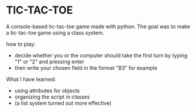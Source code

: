 # TIC-TAC-TOE
A console-based tic-tac-toe game made with python.
The goal was to make a tic-tac-toe game using a class system.

how to play:
- decide whether you or the computer should take the first turn by typing "1" or "2" and pressing enter
- then write your chosen field in the format "B3" for example

What I have learned:
- using attributes for objects
- organizing the script in classes
-  (a list system turned out more effective)
